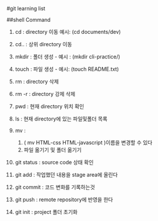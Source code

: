 #git learning list

##shell Command

1. cd : directory 이동 예시: (cd documents/dev)

2. cd.. : 상위 directory 이동

3. mkdir : 폴더 생성 -  예시 : (mkdir cli-practice/)

4. touch : 파일 생성 - 예시: (touch README.txt)

5. rm : directory 삭제

6. rm -r : directory 강제 삭제

7. pwd : 현재 directory 위치 확인

8. ls : 현재 directory에 있는 파일및폴더 목록

9. mv : 
	1. ( mv HTML-css HTML-javascript )이름을 변경할 수 있다
	2. 파일 옮기기 및 폴더 옮기기

10. git status : source code 상태 확인

11. git add : 작업했던 내용을 stage area에 올린다

12. git commit : 코드 변화를 기록하는것 

13. git push : remote repository에 반영을 한다

13. git init : project 폴더 초기화


